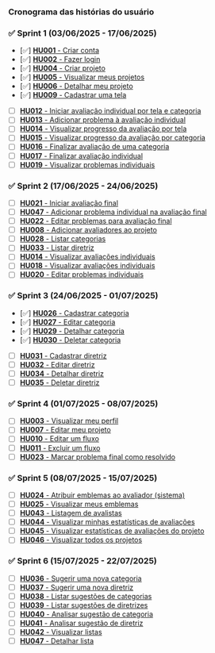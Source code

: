 ### Cronograma das histórias do usuário

### ✅ Sprint 1 (03/06/2025 - 17/06/2025)

- [✅] [**HU001** - Criar conta](./hu-001/read.md)
- [✅] [**HU002** - Fazer login](./hu-002/read.md)
- [✅] [**HU004** - Criar projeto](./hu-004/read.md)
- [✅] [**HU005** - Visualizar meus projetos](./hu-005/read.md)
- [✅] [**HU006** - Detalhar meu projeto](./hu-006/read.md)
- [✅] [**HU009** - Cadastrar uma tela](./hu-009/read.md)
- [ ] [**HU012** - Iniciar avaliação individual por tela e categoria](./hu-012/read.md)
- [ ] [**HU013** - Adicionar problema à avaliação individual](./hu-013/read.md)
- [ ] [**HU014** - Visualizar progresso da avaliação por tela](./hu-014/read.md)
- [ ] [**HU015** - Visualizar progresso da avaliação por categoria](./hu-015/read.md)
- [ ] [**HU016** - Finalizar avaliação de uma categoria](./hu-016/read.md)
- [ ] [**HU017** - Finalizar avaliação individual](./hu-017/read.md)
- [ ] [**HU019** - Visualizar problemas individuais](./hu-019/read.md)

### ✅ Sprint 2 (17/06/2025 - 24/06/2025)

- [ ] [**HU021** - Iniciar avaliação final]()
- [ ] [**HU047** - Adicionar problema individual na avaliação final]()
- [ ] [**HU022** - Editar problemas para avaliação final]()
- [ ] [**HU008** - Adicionar avaliadores ao projeto]()
- [ ] [**HU028** - Listar categorias](./hu-028/read.md)
- [ ] [**HU033** - Listar diretriz]()
- [ ] [**HU014** - Visualizar avaliações individuais]()
- [ ] [**HU018** - Visualizar avaliações individuais]()
- [ ] [**HU020** - Editar problemas individuais]()

### ✅ Sprint 3 (24/06/2025 - 01/07/2025)

- [✅] [**HU026** - Cadastrar categoria](./hu-026/read.md)
- [✅] [**HU027** - Editar categoria](./hu-027/read.md)
- [✅] [**HU029** - Detalhar categoria](./hu-029/read.md)
- [✅] [**HU030** - Deletar categoria](./hu-030/read.md)
- [ ] [**HU031** - Cadastrar diretriz]()
- [ ] [**HU032** - Editar diretriz]()
- [ ] [**HU034** - Detalhar diretriz]()
- [ ] [**HU035** - Deletar diretriz]()

### ✅ Sprint 4 (01/07/2025 - 08/07/2025)

- [ ] [**HU003** - Visualizar meu perfil]()
- [ ] [**HU007** - Editar meu projeto]()
- [ ] [**HU010** - Editar um fluxo]()
- [ ] [**HU011** - Excluir um fluxo]()
- [ ] [**HU023** - Marcar problema final como resolvido]()

### ✅ Sprint 5 (08/07/2025 - 15/07/2025)

- [ ] [**HU024** - Atribuir emblemas ao avaliador (sistema)]()
- [ ] [**HU025** - Visualizar meus emblemas]()
- [ ] [**HU043** - Listagem de avalistas]()
- [ ] [**HU044** - Visualizar minhas estatísticas de avaliações]()
- [ ] [**HU045** - Visualizar estatísticas de avaliações do projeto]()
- [ ] [**HU046** - Visualizar todos os projetos]()

### ✅ Sprint 6 (15/07/2025 - 22/07/2025)

- [ ] [**HU036** - Sugerir uma nova categoria]()
- [ ] [**HU037** - Sugerir uma nova diretriz]()
- [ ] [**HU038** - Listar sugestões de categorias]()
- [ ] [**HU039** - Listar sugestões de diretrizes]()
- [ ] [**HU040** - Analisar sugestão de categoria]()
- [ ] [**HU041** - Analisar sugestão de diretriz]()
- [ ] [**HU042** - Visualizar listas]()
- [ ] [**HU047** - Detalhar lista]()
